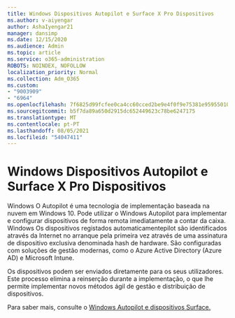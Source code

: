 ```yaml
---
title: Windows Dispositivos Autopilot e Surface X Pro Dispositivos
ms.author: v-aiyengar
author: AshaIyengar21
manager: dansimp
ms.date: 12/15/2020
ms.audience: Admin
ms.topic: article
ms.service: o365-administration
ROBOTS: NOINDEX, NOFOLLOW
localization_priority: Normal
ms.collection: Adm_O365
ms.custom:
- "9003909"
- "6964"
ms.openlocfilehash: 7f6825d99fcfee0ca4cc60cced2be9e4f0f9e75381e9595501072eb7dfad1698
ms.sourcegitcommit: b5f7da89a650d2915dc652449623c78be6247175
ms.translationtype: MT
ms.contentlocale: pt-PT
ms.lasthandoff: 08/05/2021
ms.locfileid: "54047411"
---
```

# <a name="windows-autopilot-and-surface-x-pro-devices"></a>Windows Dispositivos Autopilot e Surface X Pro Dispositivos

Windows O Autopilot é uma tecnologia de implementação baseada na nuvem em Windows 10. Pode utilizar o Windows Autopilot para implementar e configurar dispositivos de forma remota imediatamente a contar da caixa. Windows Os dispositivos registados automaticamentepilot são identificados através da Internet no arranque pela primeira vez através de uma assinatura de dispositivo exclusiva denominada hash de hardware. São configuradas com soluções de gestão modernas, como o Azure Active Directory (Azure AD) e Microsoft Intune.

Os dispositivos podem ser enviados diretamente para os seus utilizadores. Este processo elimina a reinserção durante a implementação, o que lhe permite implementar novos métodos ágil de gestão e distribuição de dispositivos.

Para saber mais, consulte o [Windows Autopilot e dispositivos Surface.](https://go.microsoft.com/fwlink/?linkid=2135712)

